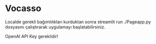 # Vocasso

Localde gerekli bağımlılıkları kurduktan sonra streamlit run ./Pageapp.py dosyasını çalıştırarak uygulamayı başlatabilirsiniz.

OpenAI API Key gereklidir!
